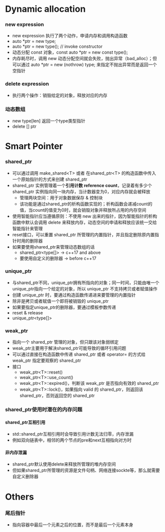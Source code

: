 # Dynamic allocation
### new expression 
- new expression 执行了两个动作，申请内存和调用构造函数
- auto *ptr = new type;
- auto *ptr = new type\(\); // invoke constructor
- 动态分配 const 对象，const auto *ptr = new const type\(\);
- 内存耗尽时，调用 new 动态分配空间就会失败，抛出异常（bad_alloc）；但可以通过 auto *ptr = new \(nothrow\) type; 来指定不抛出异常而是返回一个空指针

### delete expression
- 执行两个操作：销毁给定的对象，释放对应的内存

### 动态数组
- new type\[len\] 返回一个type类型指针
- delete \[\] ptr

# Smart Pointer
### shared_ptr 
- 可以通过调用 make_shared\<T\> 或者 在shared_ptr\<T\> 的构造函数中传入一个原始指针的方式来创建 shared_ptr
- shared_ptr 实例管理着一个**引用计数 reference count**，记录着有多少个 shared_ptr 实例指向同一块内存，当计数器变为0，对应内存就会被释放
  - 管理两块空间：用于对象数据保存 & 控制块
  - 该功能是通过shared_ptr的析构函数实现的；析构函数会递减count的值，当count的值变为0时，就会销毁对象并释放所占用的内存空间
- 使用智能指针应当遵循原则：不使用 new 出来的指针，因为智能指针的析构函数中默认会调用 delete 来释放内存，动态空间的申请和释放应该统一交给智能指针来管理
- reset接口，可以重置 shared_ptr 所管理的内置指针，并且指定删除原内置指针时用的删除器
- 如果要使用shared_ptr来管理动态数组的话
  - shared_ptr\<type\[\]\> -> c++17 and above
  - 要使用自定义的删除器 -> before c++17

### unique_ptr
- 与shared_ptr不同，unique_ptr拥有所指向的对象；同一时间，只能由唯一个unique_ptr指向一个给定的对象，所以 unique_ptr 不支持拷贝或者赋值操作
- 创建 unique_ptr 时，要通过构造函数传递进来要管理的内置指针
- 除非是拷贝或者赋值一个即将被销毁的 unique_ptr
- 如果要指定unique_ptr的删除器，要通过模板参数传递
- reset & release
- unique_ptr\<type\[\]\>

### weak_ptr
- 指向一个 shared_ptr 管理的对象，但只跟该对象弱绑定
- weak_ptr主要用于解决shared_ptr可能导致的循环引用问题
- 可以通过直接在构造函数中传递 shared_ptr 或者 operator= 的方式给 weak_ptr 指定要观察的 shared_ptr
- 接口
  - weak_ptr\<T\>::reset\(\)
  - weak_ptr\<T\>::use_count\(\)
  - weak_ptr\<T\>::expired\(\)，判断该 weak_ptr 是否指向有效的 shared_ptr
  - weak_ptr\<T\>::lock\(\)，如果指向 valid 的 shared_ptr，则返回该 shared_ptr，否则返回空的 shared_ptr

### shared_ptr使用时潜在的内存问题
#### shared_ptr互相引用
- std::shared_ptr互相引用时会导致引用计数无法归零，内存泄漏
- 例如双向链表中，相邻的两个节点的pre和next互相指向对方时
#### 非内存泄漏
- shared_ptr默认使用delete来释放所管理的堆内存空间
- 但如果shared_ptr所管理的资源是文件句柄、网络连接sockte等，那么就需要自定义删除器


# Others
### 尾后指针
- 指向容器中最后一个元素之后的位置，而不是最后一个元素本身


